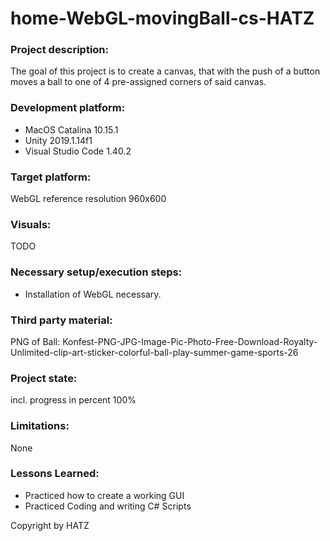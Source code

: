 # home-WebGL-movingBall-cs-HATZ

### Project description: 
The goal of this project is to create a canvas, that with the push of a button moves a ball to one of 4 pre-assigned corners of said canvas. 

### Development platform: 
- MacOS Catalina 10.15.1
- Unity 2019.1.14f1
- Visual Studio Code 1.40.2

### Target platform: 
WebGL reference resolution 960x600

### Visuals: 
TODO

### Necessary setup/execution steps: 
- Installation of WebGL necessary.

### Third party material: 
PNG of Ball: Konfest-PNG-JPG-Image-Pic-Photo-Free-Download-Royalty-Unlimited-clip-art-sticker-colorful-ball-play-summer-game-sports-26

### Project state: 
incl. progress in percent
100%

### Limitations: 
None

### Lessons Learned:
- Practiced how to create a working GUI
- Practiced Coding and writing C# Scripts 

Copyright by HATZ